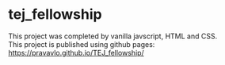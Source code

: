 # tej_fellowship
This project was completed by vanilla javscript, HTML and CSS.  
This project is published using github pages: https://pravavlo.github.io/TEJ_fellowship/
